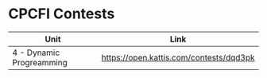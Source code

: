 # CPCFI Contests
| Unit | Link |
| ---  | ---  |
| 4 - Dynamic Progreamming | https://open.kattis.com/contests/dqd3pk

